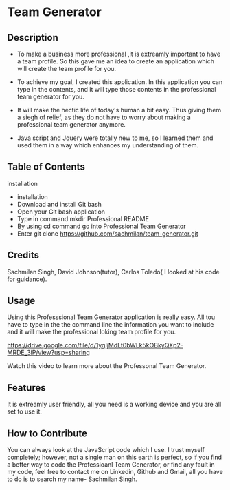 # Team Generator

## Description

- To make a business more professional ,it is extreamly important to have a team profile. So this gave me an idea to create an application which will create the team profile for you.

- To achieve my goal, I created this application. In this application you can type in the contents, and it will type those contents in the professional team generator for you.

- It will make the hectic life of today's human a bit easy. Thus giving them a siegh of relief, as they do not have to worry about making a professional team generator anymore.

- Java script and Jquery were totally new to me, so I learned them and used them in a way which enhances my understanding of them.

## Table of Contents

installation
- installation
- Download and install Git bash
- Open your Git bash application
- Type in command mkdir Professional README
- By using cd command go into Professional Team Generator
- Enter git clone https://github.com/sachmilan/team-generator.git

## Credits

Sachmilan Singh, David Johnson(tutor), Carlos Toledo( I looked at his code for guidance).

## Usage

Using this Professsional Team Generator application is really easy. All tou have to type in the the command line the information you want to include and it will make the professional loking team profile for you.

https://drive.google.com/file/d/1ygIjMdLt0bWLk5kOBkyQXp2-MRDE_3iP/view?usp=sharing

Watch this video to learn more about the Professonal Team Generator.


## Features

It is extreamly user friendly, all you need is a working device and you are all set to use it. 

## How to Contribute

You can always look at the JavaScript code which I use. I trust myself completely; however, not a single man on this earth is perfect, so if you find a better way to code the Professioanl Team Generator, or find any fault in my code, feel free to contact me on Linkedin, Github and Gmail, all you have to do is to search my name- Sachmilan Singh.
